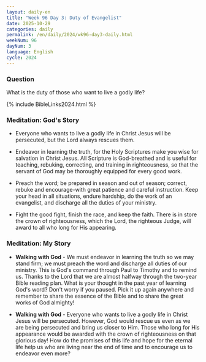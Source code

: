 ```yaml
---
layout: daily-en
title: "Week 96 Day 3: Duty of Evangelist"
date: 2025-10-29
categories: daily
permalink: /en/daily/2024/wk96-day3-daily.html
weekNum: 96
dayNum: 3
language: English
cycle: 2024
---
```

### Question     
What is the duty of those who want to live a godly life?

{% include BibleLinks2024.html %} 

### Meditation: God's Story   
+ Everyone who wants to live a godly life in Christ Jesus will be persecuted, but the Lord always rescues them. 

+ Endeavor in learning the truth, for the Holy Scriptures make you wise for salvation in Christ Jesus. All Scripture is God-breathed and is useful for teaching, rebuking, correcting, and training in righteousness, so that the servant of God may be thoroughly equipped for every good work. 

+ Preach the word; be prepared in season and out of season; correct, rebuke and encourage-with great patience and careful instruction. Keep your head in all situations, endure hardship, do the work of an evangelist, and discharge all the duties of your ministry. 

+ Fight the good fight, finish the race, and keep the faith. There is in store the crown of righteousness, which the Lord, the righteous Judge, will award to all who long for His appearing. 

### Meditation: My Story   
+ **Walking with God** - We must endeavor in learning the truth so we may stand firm; we must preach the word and discharge all duties of our ministry. This is God's command through Paul to Timothy and to remind us. Thanks to the Lord that we are almost halfway through the two-year Bible reading plan. What is your thought in the past year of learning God's word? Don't worry if you paused. Pick it up again anywhere and remember to share the essence of the Bible and to share the great works of God almighty! 

+ **Walking with God** - Everyone who wants to live a godly life in Christ Jesus will be persecuted. However, God would rescue us even as we are being persecuted and bring us closer to Him. Those who long for His appearance would be awarded with the crown of righteousness on that glorious day! How do the promises of this life and hope for the eternal life help us who are living near the end of time and to encourage us to endeavor even more? 
